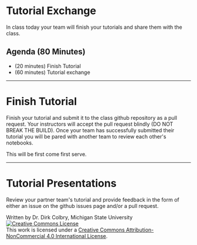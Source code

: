 #  Tutorial Exchange



In class today your team will finish your tutorials and share them with the class. 


## Agenda (80 Minutes)

- (20 minutes) Finish Tutorial
- (60 minutes) Tutorial exchange

----
<a name="Group_programming_Project"></a>
# Finish Tutorial

Finish your tutorial and submit it to the class github repository as a pull request.  Your instructors will accept the pull request blindly (DO NOT BREAK THE BUILD).  Once your team has successfully submitted their tutorial you will be pared with another team to review each other's notebooks. 

This will be first come first serve. 


----

# Tutorial Presentations

Review your partner team's tutorial and provide feedback in the form of either an issue on the github issues page and/or a pull request.  

Written by Dr. Dirk Colbry, Michigan State University
<a rel="license" href="http://creativecommons.org/licenses/by-nc/4.0/"><img alt="Creative Commons License" style="border-width:0" src="https://i.creativecommons.org/l/by-nc/4.0/88x31.png" /></a><br />This work is licensed under a <a rel="license" href="http://creativecommons.org/licenses/by-nc/4.0/">Creative Commons Attribution-NonCommercial 4.0 International License</a>.
